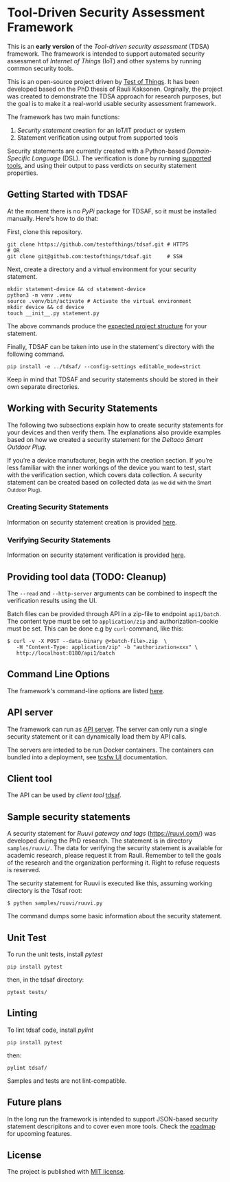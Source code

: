 # Tool-Driven Security Assessment Framework
This is an **early version** of the _Tool-driven security assessment_ (TDSA) framework.
The framework is intended to support automated security assessment of _Internet of Things_ (IoT) and other systems by running common security tools.

This is an open-source project driven by [Test of Things](https://testofthings.com).
It has been developed based on the PhD thesis of Rauli Kaksonen.
Orginally, the project was created to demonstrate the TDSA approach for research purposes, but the goal is to make it a real-world usable security assessment framework.

The framework has two main functions:

  1. _Security statement_ creation for an IoT/IT product or system
  1. Statement verification using output from supported tools

Security statements are currently created with a Python-based _Domain-Specific Language_ (DSL).
The verification is done by running [supported tools](Tools.md), and using their output to pass verdicts on security statement properties.

## Getting Started with TDSAF
At the moment there is no _PyPi_ package for TDSAF, so it must be installed manually. Here's how to do that:

First, clone this repository.
```shell
git clone https://github.com/testofthings/tdsaf.git # HTTPS
# OR
git clone git@github.com:testofthings/tdsaf.git     # SSH
```

Next, create a directory and a virtual environment for your security statement.
```shell
mkdir statement-device && cd statement-device
python3 -m venv .venv
source .venv/bin/activate # Activate the virtual environment
mkdir device && cd device
touch __init__.py statement.py
```
The above commands produce the [expected project structure](documentation/CreatingSecurityStatements.md#project-structure) for your statement.

Finally, TDSAF can be taken into use in the statement's directory with the following command.
```shell
pip install -e ../tdsaf/ --config-settings editable_mode=strict
```

Keep in mind that TDSAF and security statements should be stored in their own separate directories.

## Working with Security Statements
The following two subsections explain how to create security statements for your devices and then verify them. The explanations also provide examples based on how we created a security statement for the _Deltaco Smart Outdoor Plug_.

If you’re a device manufacturer, begin with the creation section. If you’re less familiar with the inner workings of the device you want to test, start with the verification section, which covers data collection. A security statement can be created based on collected data <small>(as we did with the Smart Outdoor Plug)</small>.

### Creating Security Statements
Information on security statement creation is provided [here](documentation/CreatingSecurityStatements.md).

### Verifying Security Statements
Information on security statement verification is provided [here](documentation/VerifyingSecurityStatements.md).

## Providing tool data (TODO: Cleanup)
The `--read` and `--http-server` arguments can be combined to inspecft the verification results using the UI.

Batch files can be provided through API in a zip-file to endpoint `api1/batch`.
The content type must be set to `application/zip` and authorization-cookie must be set.
This can be done e.g by `curl`-command, like this:
```
$ curl -v -X POST --data-binary @<batch-file>.zip  \
   -H "Content-Type: application/zip" -b "authorization=xxx" \
   http://localhost:8180/api1/batch
```

## Command Line Options
The framework's command-line options are listed [here](documentation/CommandLineOptions.md).

## API server
The framework can run as [API server](APIServer.md).
The server can only run a single security statement or it can dynamically load them by API calls.

The servers are inteded to be run Docker containers.
The containers can bundled into a deployment, see [tcsfw UI](https://github.com/ouspg/tcsfw-ui) documentation.

## Client tool
The API can be used by _client tool_ [tdsaf](ClientTool.md).

## Sample security statements
A security statement for _Ruuvi gateway and tags_ (https://ruuvi.com/) was developed during the PhD research. The statement is in directory `samples/ruuvi/`. The data for verifying the security statement is available for academic research, please request it from Rauli. Remember to tell the goals of the research and the organization performing it. Right to refuse requests is reserved.

The security statement for Ruuvi is executed like this, assuming working directory is the Tdsaf root:
```
$ python samples/ruuvi/ruuvi.py
```
The command dumps some basic information about the security statement.

## Unit Test
To run the unit tests, install _pytest_
```shell
pip install pytest
```
then, in the tdsaf directory:
```shell
pytest tests/
```

## Linting
To lint tdsaf code, install _pylint_
```shell
pip install pytest
```
then:
```shell
pylint tdsaf/
```
Samples and tests are not lint-compatible.

## Future plans
In the long run the framework is intended to support JSON-based security statement descripitons and to cover even more tools. Check the [roadmap](Roadmap.md) for upcoming features.

## License
The project is published with [MIT license](LICENSE).
